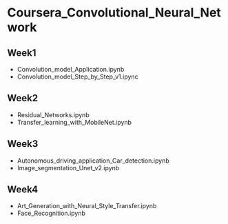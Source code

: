 # Coursera_Convolutional_Neural_Network
## Week1
* Convolution_model_Application.ipynb
* Convolution_model_Step_by_Step_v1.ipync

## Week2
* Residual_Networks.ipynb
* Transfer_learning_with_MobileNet.ipynb

## Week3
* Autonomous_driving_application_Car_detection.ipynb
* Image_segmentation_Unet_v2.ipynb

## Week4
* Art_Generation_with_Neural_Style_Transfer.ipynb
* Face_Recognition.ipynb
